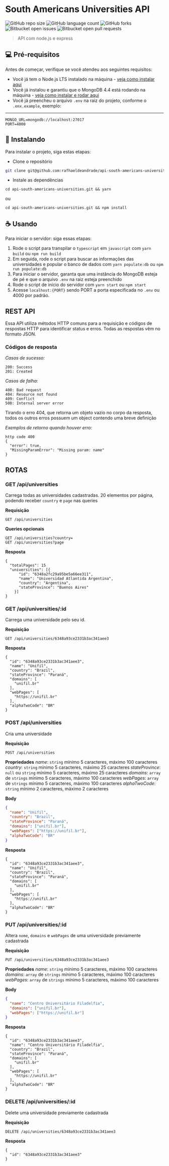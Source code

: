 # South Americans Universities API

![GitHub repo size](https://img.shields.io/github/repo-size/rafhaeldeandrade/api-south-americans-universities?style=for-the-badge)
![GitHub language count](https://img.shields.io/github/languages/count/rafhaeldeandrade/api-south-americans-universities?style=for-the-badge)
![GitHub forks](https://img.shields.io/github/forks/rafhaeldeandrade/api-south-americans-universities?style=for-the-badge)
![Bitbucket open issues](https://img.shields.io/bitbucket/issues/rafhaeldeandrade/api-south-americans-universities?style=for-the-badge)
![Bitbucket open pull requests](https://img.shields.io/bitbucket/pr-raw/rafhaeldeandrade/api-south-americans-universities?style=for-the-badge)

> API com node.js e express

## 💻 Pré-requisitos

Antes de começar, verifique se você atendeu aos seguintes requisitos:

- Você já tem o Node.js LTS instalado na máquina - [veja como instalar aqui](https://www.vultr.com/docs/installing-node-js-and-express-on-ubuntu-20-04/#:~:text=js-,To%20install%20Node.,manage%20multiple%20versions%20of%20Node.)
- Você já instalou e garantiu que o MongoDB 4.4 está rodando na máquina - [veja como instalar e rodar aqui](https://www.mongodb.com/docs/v4.4/tutorial/install-mongodb-on-ubuntu/)
- Você já preencheu o arquivo `.env` na raiz do projeto, conforme o `.enx.example`, exemplo:

---

```
MONGO_URL=mongodb://localhost:27017
PORT=4000
```

## 🚀 Instalando

Para instalar o projeto, siga estas etapas:

- Clone o repositório

```bash
git clone git@github.com:rafhaeldeandrade/api-south-americans-universities.git
```

- Instale as dependências

```
cd api-south-americans-universities.git && yarn
```

ou

```
cd api-south-americans-universities.git && npm install
```

## ☕ Usando

Para iniciar o servidor: siga essas etapas:

1. Rode o script para transpilar o `typescript` em `javascript` com `yarn build` ou `npm run build`
2. Em seguida, rode o script para buscar as informações das universidades e popular o banco de dados com `yarn populate:db` ou `npm run populate:db`
3. Para iniciar o servidor, garanta que uma instância do MongoDB esteja de pé e que o arquivo `.env` na raiz esteja preenchido
4. Rode o script de início do servidor com `yarn start` ou `npm start`
5. Acesse `localhost:{PORT}` sendo PORT a porta especificada no `.env` ou 4000 por padrão.

## **REST API**

Essa API utiliza métodos HTTP comuns para a requisição e códigos de respostas HTTP para identificar status e erros. Todas as respostas vêm no formato JSON.

### Códigos de resposta

_Casos de sucesso:_

```
200: Success
201: Created
```

_Casos de falha:_

```http
400: Bad request
404: Resource not found
409: Conflict
500: Internal server error
```

Tirando o erro 404, que retorna um objeto vazio no corpo da resposta, todos os outros erros possuem um object contendo uma breve definição

_Exemplos de retorno quando houver erro:_

```http
http code 400
{
  "error": true,
  "MissingParamError": "Missing param: name"
}
```

## ROTAS

### GET /api/universities

Carrega todas as universidades cadastradas. 20 elementos por página, podendo receber `country` e `page` nas queries

**Requisição**

```http
GET /api/universities
```

**Queries opcionais**

```http
GET /api/universities?country=
GET /api/universities?page
```

**Resposta**

```http
{
  "totalPages": 15
  "universities": [{
      "id": "6348a2fc29a95be5a66ee311",
      "name": "Universidad Atlantida Argentina",
      "country": "Argentina",
      "stateProvince": "Buenos Aires"
    }]
}
```

### GET /api/universities/:id

Carrega uma universidade pelo seu id.

**Requisição**

```http
GET /api/universities/6348a93ce2331b3ac341aee3
```

**Resposta**

```http
{
  "id": "6348a93ce2331b3ac341aee3",
  "name": "Unifil",
  "country": "Brazil",
  "stateProvince": "Paraná",
  "domains": [
    "unifil.br"
  ],
  "webPages": [
    "https://unifil.br"
  ],
  "alphaTwoCode": "BR"
}
```

### POST /api/universities

Cria uma universidade

**Requisição**

```http
POST /api/universities
```

**Propriedades**
_name_: `string` mínimo 5 caracteres, máximo 100 caracteres
_country_: `string` mínimo 5 caracteres, máximo 25 caracteres
_stateProvince_: `null` ou `string` mínimo 5 caracteres, máximo 25 caracteres
_domains_: `array` de `strings` mínimo 5 caracteres, máximo 100 caracteres
_webPages_: `array` de `strings` mínimo 5 caracteres, máximo 100 caracteres
_alphaTwoCode_: `string` mínimo 2 caracteres, máximo 2 caracteres

**Body**

```json
{
  "name": "Unifil",
  "country": "Brazil",
  "stateProvince": "Paraná",
  "domains": ["unifil.br"],
  "webPages": ["https://unifil.br"],
  "alphaTwoCode": "BR"
}
```

**Resposta**

```http
{
  "id": "6348a93ce2331b3ac341aee3",
  "name": "Unifil",
  "country": "Brazil",
  "stateProvince": "Paraná",
  "domains": [
    "unifil.br"
  ],
  "webPages": [
    "https://unifil.br"
  ],
  "alphaTwoCode": "BR"
}
```

### PUT /api/universities/:id

Altera `nome`, `domains` e `webPages` de uma universidade previamente cadastrada

**Requisição**

```http
PUT /api/universities/6348a93ce2331b3ac341aee3
```

**Propriedades**
_name_: `string` mínimo 5 caracteres, máximo 100 caracteres
_domains_: `array` de `strings` mínimo 5 caracteres, máximo 100 caracteres
_webPages_: `array` de `strings` mínimo 5 caracteres, máximo 100 caracteres

**Body**

```json
{
  "name": "Centro Universitário Filadelfia",
  "domains": ["unifil.br"],
  "webPages": ["https://unifil.br"]
}
```

**Resposta**

```http
{
  "id": "6348a93ce2331b3ac341aee3",
  "name": "Centro Universitário Filadelfia",
  "country": "Brazil",
  "stateProvince": "Paraná",
  "domains": [
    "unifil.br"
  ],
  "webPages": [
    "https://unifil.br"
  ],
  "alphaTwoCode": "BR"
}
```

### DELETE /api/universities/:id

Delete uma universidade previamente cadastrada

**Requisição**

```http
DELETE /api/universities/6348a93ce2331b3ac341aee3
```

**Resposta**

```http
{
  "id": "6348a93ce2331b3ac341aee3"
}
```
